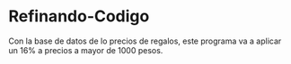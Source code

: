 # Refinando-Codigo
Con la base de datos de lo precios de regalos, este programa va a aplicar un 16% a precios a mayor de 1000 pesos.
